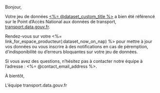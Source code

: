 Bonjour,

Votre jeu de données [<%= @dataset_custom_title %>](<%= @dataset_url %>) a bien été référencé sur le Point d’Accès National aux données de transport, [transport.data.gouv.fr](https://transport.data.gouv.fr).

Rendez-vous sur votre <%= link_for_espace_producteur(:dataset_now_on_nap) %> pour mettre à jour vos données ou vous inscrire à des notifications en cas de péremption, d’indisponibilité ou d’erreurs bloquantes sur votre jeu de données.

Si vous avez des questions, n’hésitez pas à contacter notre équipe à l’adresse : <%= @contact_email_address %>.

À bientôt,

L’équipe transport.data.gouv.fr
